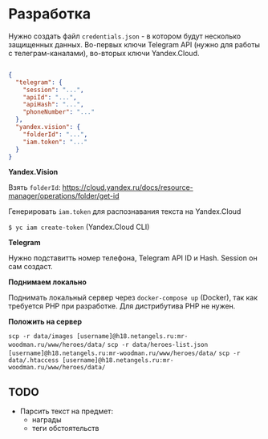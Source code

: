 # Разработка

Нужно создать файл `credentials.json` - в котором будут несколько защищенных данных. Во-первых ключи Telegram API (нужно для работы с телеграм-каналами), во-вторых ключи Yandex.Cloud.

```json

{
  "telegram": {
    "session": "...",
    "apiId": "...",
    "apiHash": "...",
    "phoneNumber": "..."
  },
  "yandex.vision": {
    "folderId": "...",
    "iam.token": "..."
  }
}
```

**Yandex.Vision**

Взять `folderId`: https://cloud.yandex.ru/docs/resource-manager/operations/folder/get-id

Генерировать `iam.token` для распознавания текста на Yandex.Cloud

`$ yc iam create-token` (Yandex.Cloud CLI)

**Telegram**

Нужно подставитть номер телефона, Telegram API ID и Hash. Session он сам создаст.

**Поднимаем локально**

Поднимать локальный сервер через `docker-compose up` (Docker), так как требуется PHP при разработке. Для дистрибутива PHP не нужен.

**Положить на сервер**

`scp -r data/images [username]@h18.netangels.ru:mr-woodman.ru/www/heroes/data/`
`scp -r data/heroes-list.json [username]@h18.netangels.ru:mr-woodman.ru/www/heroes/data/`
`scp -r data/.htaccess [username]@h18.netangels.ru:mr-woodman.ru/www/heroes/data/`

## TODO

- Парсить текст на предмет:
  - награды
  - теги обстоятельств